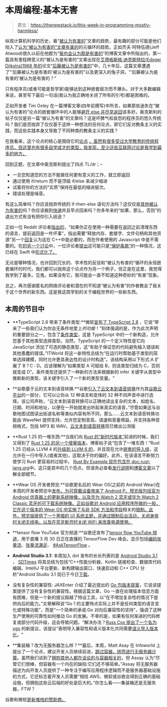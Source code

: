 # 本周编程:基本无害

> 原文：<https://thenewstack.io/this-week-in-programming-mostly-harmless/>

纵观计算机科学的历史，看“[被认为有害的](https://en.wikipedia.org/wiki/Considered_harmful)”文章的趋势，最有趣的部分可能是他们陷入了[认为“被认为有害的”文章有害的](https://meyerweb.com/eric/comment/chech.html)的元循环的趋势。正如杰夫·阿特伍德(Jeff Atwood)很久以前在他题为“[我也会认为那是有害的](https://blog.codinghorror.com/id-consider-that-harmful-too/)”的博客文章中所指出的，第一篇具有里程碑意义的“被认为是有害的”文章出现在[艾德格斯格·迪克斯特拉(Edsger Dijkstra)1968 年的](https://en.wikipedia.org/wiki/Edsger_Dijkstra)论文“[后藤被认为是有害的](http://www.u.arizona.edu/~rubinson/copyright_violations/Go_To_Considered_Harmful.html)”中，几十年后，这篇文章遭遇了“‘后藤被认为是有害的’被认为是有害的”以及更深入的兔子洞，“‘后藤被认为是有害的’被认为是有害的？”

只有程序员(或者可能是哲学家)能够达到这种嵌套层次而不爆头。对于大多数编辑来说，甚至写下最后一句话(我认为我正确地关闭了所有的引号)都是困难的。

正如开发者 Tim Oxley 在一篇博客文章(四年前撰写)中所言，如果那些迷失在“被认为有害的”论点的嵌套循环中的人能够[避开 else 并尽早返回](http://blog.timoxley.com/post/47041269194/avoid-else-return-early)该多好。奥克斯利的帖子仅仅是另一篇“被认为有害”的文章吗？这是坏脾气和哀怨的程序员的悠久传统吗？我们是否抛弃了仅仅基于这样一种想法的任何论点，即它们反对教条主义的实践，而这些实践本身又导致了不同种类的教条主义的实践？

在我看来，这个论点的核心是围绕它的[论点](https://www.reddit.com/r/programming/comments/878zi2/avoid_else_return_early/) [。虽然有很多受过大学教育的传统程序员，但这里也有很多自学成才的类型，我发现，至少这些互联网讨论是我学到最多的地方。](https://news.ycombinator.com/item?id=16678209)

回到正题，在文章中奥克斯利提出了四点 TL/dr；–

*   一旦您知道您的方法不能做任何更有意义的工作，就立即返回
*   通过使用 if/return 而不是顶级 if/else 来减少缩进
*   试着将你的方法的“实质”保持在最低的缩进层次。
*   错误处理是噪音。

有这么简单吗？你应该抛弃传统的 if-then-else 语句方法吗？这仅仅是[其他被认为有害的](https://www.youtube.com/watch?v=XDqZemwVXUk)吗？你应该搬到[快速](https://en.wikipedia.org/wiki/Fail-fast)并且早点回来吗？你多年来的“如果，那么，否则”的退出方式有没有把你引入歧途？

正如一位 Reddit 评论者[指出的](https://www.reddit.com/r/programming/comments/878zi2/avoid_else_return_early/dwb96ak/)，“如果你正在使用一种需要在返回之前清理东西的语言，提前返回是一件坏事”，指出需要“释放内存、套接字、文件句柄和其他资源”另一个[回复](https://www.reddit.com/r/programming/comments/878zi2/avoid_else_return_early/dwbuypz/)认为这在 C++中是必要的，而在作者使用的 Javascript 中是不需要的。在[的另一个讨论](https://news.ycombinator.com/item?id=16678209)中，一位评论者[提出](https://news.ycombinator.com/item?id=16678284)这可能只是[“保护条款”](https://refactoring.com/catalog/replaceNestedConditionalWithGuardClauses.html)的一种情况，这已经在 Swift 中[形式化了。](https://thatthinginswift.com/guard-statement-swift/)

无论是哪种情况，也许回到冗长的、学术性的反驳和“被认为有害的”循环的永恒嵌套循环的时代，我们都可以抛弃这个论点作为另一个例子，但正是在这里，我觉得我学到了最多。见鬼，如果没有它，我可能会一直不知道这种奇妙的“有害”现象。

总之，再次感谢匿名的网络评论者和潜在的不知道“被认为有害”的作者教会了我关于这个世界的新东西。这是我这周学到的关于编程世界的一些新东西。

## 本周的节目中

*   **TypeScript 2.8 带来了条件类型:**微软[宣布了 TypeScript 2.8](https://blogs.msdn.microsoft.com/typescript/2018/03/27/announcing-typescript-2-8/) ，它说“带来了一些我们认为你会无条件地爱上*的功能*！”斜体强调的是，作为此次声明的重要部分之一，包含了[条件类型](https://blogs.msdn.microsoft.com/typescript/2018/03/27/announcing-typescript-2-8/#conditional-types)，这是 TypeScript 中的一个新构造，允许您基于其他类型选择类型。当然，TypeScript 的一个定义特性是它向 JavaScript 添加了可选的静态类型，这“有助于保证您的代码避免输入错误和其他愚蠢的错误。”ITWorld 将这一新特性总结为“在运行时帮助基于类型的简单选择建模，同时允许更具表达性的设计时构造”。该结构采用以下形式:A 扩展了 B？C : D。应该理解为“如果类型 A 可赋给 B，则该类型归结为 C，否则就变成 D”。条件类型还提供了一种新的方法来根据新的 infer 关键字从类型中推断新的类型，该关键字引入了一个新的类型变量。"
*   **谷歌基于云的文本到语音转换:**谷歌[引入了云文本到语音转换](http://cloudplatform.googleblog.com/2018/03/introducing-Cloud-Text-to-Speech-powered-by-Deepmind-WaveNet-technology.html)作为其[谷歌云平台](https://cloud.google.com/)的一部分，它可以让你从 12 种语言和变体的 32 种不同声音中进行选择。该公司声称，“云文本到语音转换可以正确地读出复杂的文本，如姓名、日期、时间和地址，以便在一开始就发出听起来真实的语音，”尽管如果这与谷歌地图试图读出街道名称等类似内容有所不同，那么……云文本到语音转换功能由 WaveNet 提供支持，允许您定制音高、语速和音量增益，并支持各种音频格式，包括 MP3 和 WAV。[云文本到语音转换](https://cloud.google.com/text-to-speech/)现已推出公测版
*   **Rust 1.25 的一堆东西:**当我们向 [Rust 的“新时代版本”](https://thenewstack.io/week-programming-rusts-roadmap-epoch-release/)前进的时候，我们又得到了 [Rust 1.25 的另一个增量版本](https://blog.rust-lang.org/2018/03/29/Rust-1.25.html)，博客帖子说“包含了一堆东西！”Rust 1.25 已经从 LLVM 4 的[升级到 LLVM 6 的](https://github.com/rust-lang/rust/pull/47828)，并且现在允许[嵌套的导入组](https://github.com/rust-lang/rust/pull/47948)，这允许在一行中导入(或者其他)，这取决于你的偏好。此外，在该语言不断努力使学习 Rust 更容易的过程中， [Rust By Example 现在包含在 doc.rust-lang.org](https://doc.rust-lang.org/rust-by-example/)中。这只是其中的几个亮点，但请务必查看[发行说明](https://github.com/rust-lang/rust/blob/master/RELEASES.md#version-1250-2018-03-29)和[博客文章](https://blog.rust-lang.org/2018/03/29/Rust-1.25.html)以了解全部细节。
*   **Wear OS 开发者预览:**谷歌更名后的 Wear OS(之前的 Android Wear)在本周的开发者预览中[发布，为可穿戴设备带来了 Android P。预览版包括官方 Android 仿真器上的更新系统映像，以及华为 Watch 2 蓝牙或华为 Watch 2 Classic 蓝牙的可下载系统映像。正如谷歌对 Android 应用程序所做的一般，它在这个版本的 Wear OS 中实施了与非 SDK 方法和字段](http://android-developers.googleblog.com/2018/03/wear-os-by-google-developer-preview.html)相关的[限制。此外，预览版提供了一个黑暗的 UI 系统主题，并通过限制后台活动，关闭身体时关闭无线电，以及在蓝牙断开时关闭 WiFi 来改善电源使用。](https://g.co/dev/appcompat)
*   **tensor flow YouTube 官方频道:**谷歌还宣布了[tensor flow YouTube 频道](https://www.youtube.com/watch?v=BXgBOwDYsNg)，用于直播 3 月 30 日正在直播的 TensorFlow Dev 峰会。显示包括[编码张量流](https://goo.gl/XZTYsT)、[张量流满足](https://goo.gl/G9Y46n)、 [#AskTensorFlow](https://www.youtube.com/results?search_query=%23AskTensorFlow) 。
*   **Android Studio 3.1:** 本周加入 dot 发布的长长列表的是 [Android Studio 3.1](https://android-developers.googleblog.com/2018/03/android-studio-3-1.html) ， [SDTimes](https://sdtimes.com/android/sd-times-news-digest-android-studio-3-1-microsoft-open-sources-wsl-sample-valohais-machine-learning-funding/) 将其总结为包括“C++性能分析器、Kotlin 链接检查、数据库代码编辑、IntelliJ 平台更新、新构建输出窗口、快速启动和 C++ CPU 分析”Android Studio 3.1 现已于今日[下载](https://developer.android.com/studio/index.html)。

*   没有复杂性的兼容性: JAXEnter 介绍了最近提出的 [Go 包版本提案](https://jaxenter.com/go-package-versioning-proposal-142768.html)，它说该提案提供了没有复杂性的兼容性。根据这篇文章，Go 一直在处理版本信息方面有困难，但是一个新的提议超越了特设工具，以“在不增加复杂性的情况下提供向后的能力。”文章解释说“Go 1 的主要特点实际上并不是任何类型的语言变化或特殊功能”，而是“一个简单的承诺:Go 对向后兼容性的坚持”，强调了这种生产使用的可靠性如何推动 Go 的发展。不幸的是，如果有任何渐进的代码修复或部分代码升级，这会导致问题。“解决办法？[Russ Cox 提出了一个名为 vgo](https://github.com/golang/go/issues/24301) 的新提议，该提议“表明导入兼容性和语义版本化共同需要[语义导入版本化](https://research.swtch.com/vgo-import)。"
*   **集装箱？改为无服务器怎么样？**最后，本周，Matt Asay 在 Infoworld 上提出了一个论点，建议开发人员继续前进，[跳过容器，转而进行无服务器计算](https://www.infoworld.com/article/3265457/containers/why-serverless-is-the-better-option-than-containers.html)。虽然我们谈到了[拥抱其他人都在谈论的与容器相关的](https://thenewstack.io/week-programming-embracing-thing-everyone-else-talking/)，但 Assay 认为“尽管它们很棒，但容器有一个内在的缺陷:它们还不够简单。”Assay 将无服务器描述为向开发人员提供了一种专注于编写应用程序逻辑而不是服务器基础设施的方式，它还标志着开发人员需要“相信 AWS、微软或谷歌会得到正确的基础设施，但拥抱这些云后端的好处是巨大的。”你怎么看——集装箱还是无服务器，FTW？

谷歌和微软[是新堆栈的赞助商。](https://azure.microsoft.com/en-us/?v=17.14)

<svg xmlns:xlink="http://www.w3.org/1999/xlink" viewBox="0 0 68 31" version="1.1"><title>Group</title> <desc>Created with Sketch.</desc></svg>